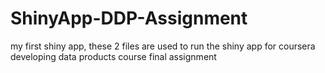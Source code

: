 # ShinyApp-DDP-Assignment
my first shiny app, these 2 files are used to run the shiny app for coursera developing data products course final assignment
